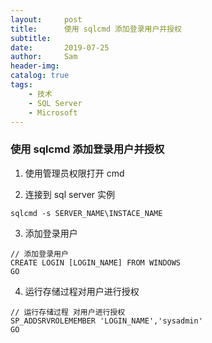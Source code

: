 ```yaml
---
layout:     post
title:      使用 sqlcmd 添加登录用户并授权
subtitle:   
date:       2019-07-25
author:     Sam
header-img: 
catalog: true
tags:
    - 技术
    - SQL Server
    - Microsoft
---
```


### 使用 sqlcmd 添加登录用户并授权

1. 使用管理员权限打开 cmd

2. 连接到 sql server 实例
```
sqlcmd -s SERVER_NAME\INSTACE_NAME
```

3. 添加登录用户
```
// 添加登录用户
CREATE LOGIN [LOGIN_NAME] FROM WINDOWS
GO

```

4. 运行存储过程对用户进行授权
```
// 运行存储过程 对用户进行授权
SP_ADDSRVROLEMEMBER 'LOGIN_NAME','sysadmin'
GO
```